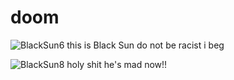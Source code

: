 # doom
![BlackSun6](https://user-images.githubusercontent.com/45130240/142473444-cce81946-7cfb-4f6a-b9d7-e4b19bdc88a5.png)
this is Black Sun
do not be racist i beg

![BlackSun8](https://user-images.githubusercontent.com/45130240/142473497-80f33d42-318b-4d98-9cec-83a1b0dc8976.png)
holy shit he's mad now!!
